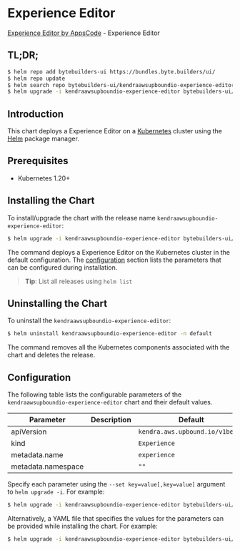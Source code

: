 # Experience Editor

[Experience Editor by AppsCode](https://byte.builders) - Experience Editor

## TL;DR;

```bash
$ helm repo add bytebuilders-ui https://bundles.byte.builders/ui/
$ helm repo update
$ helm search repo bytebuilders-ui/kendraawsupboundio-experience-editor --version=v0.4.18
$ helm upgrade -i kendraawsupboundio-experience-editor bytebuilders-ui/kendraawsupboundio-experience-editor -n default --create-namespace --version=v0.4.18
```

## Introduction

This chart deploys a Experience Editor on a [Kubernetes](http://kubernetes.io) cluster using the [Helm](https://helm.sh) package manager.

## Prerequisites

- Kubernetes 1.20+

## Installing the Chart

To install/upgrade the chart with the release name `kendraawsupboundio-experience-editor`:

```bash
$ helm upgrade -i kendraawsupboundio-experience-editor bytebuilders-ui/kendraawsupboundio-experience-editor -n default --create-namespace --version=v0.4.18
```

The command deploys a Experience Editor on the Kubernetes cluster in the default configuration. The [configuration](#configuration) section lists the parameters that can be configured during installation.

> **Tip**: List all releases using `helm list`

## Uninstalling the Chart

To uninstall the `kendraawsupboundio-experience-editor`:

```bash
$ helm uninstall kendraawsupboundio-experience-editor -n default
```

The command removes all the Kubernetes components associated with the chart and deletes the release.

## Configuration

The following table lists the configurable parameters of the `kendraawsupboundio-experience-editor` chart and their default values.

|     Parameter      | Description |                  Default                   |
|--------------------|-------------|--------------------------------------------|
| apiVersion         |             | <code>kendra.aws.upbound.io/v1beta1</code> |
| kind               |             | <code>Experience</code>                    |
| metadata.name      |             | <code>experience</code>                    |
| metadata.namespace |             | <code>""</code>                            |


Specify each parameter using the `--set key=value[,key=value]` argument to `helm upgrade -i`. For example:

```bash
$ helm upgrade -i kendraawsupboundio-experience-editor bytebuilders-ui/kendraawsupboundio-experience-editor -n default --create-namespace --version=v0.4.18 --set apiVersion=kendra.aws.upbound.io/v1beta1
```

Alternatively, a YAML file that specifies the values for the parameters can be provided while
installing the chart. For example:

```bash
$ helm upgrade -i kendraawsupboundio-experience-editor bytebuilders-ui/kendraawsupboundio-experience-editor -n default --create-namespace --version=v0.4.18 --values values.yaml
```
